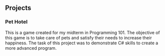 ## Projects
### Pet Hotel
This is a game created for my midterm in Programming 101. The objective of this game is to take care of pets and satisfy their needs to increase their happiness. The task of this project was to demonstrate C# skills to create a more advanced program.
